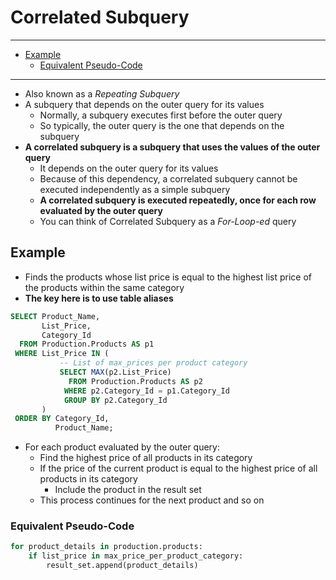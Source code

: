 # Correlated Subquery

---

- [Example](#example)
  - [Equivalent Pseudo-Code](#equivalent-pseudo-code)

---

- Also known as a *Repeating Subquery*
- A subquery that depends on the outer query for its values
  - Normally, a subquery executes first before the outer query
  - So typically, the outer query is the one that depends on the subquery
- **A correlated subquery is a subquery that uses the values of the outer query**
  - It depends on the outer query for its values
  - Because of this dependency, a correlated subquery cannot be executed independently as a simple subquery
  - **A correlated subquery is executed repeatedly, once for each row evaluated by the outer query**
  - You can think of Correlated Subquery as a *For-Loop-ed* query

## Example

- Finds the products whose list price is equal to the highest list price of the products within the same category
- **The key here is to use table aliases**

```sql
SELECT Product_Name,
       List_Price,
       Category_Id
  FROM Production.Products AS p1
 WHERE List_Price IN (
           -- List of max_prices per product category
           SELECT MAX(p2.List_Price)
             FROM Production.Products AS p2
            WHERE p2.Category_Id = p1.Category_Id
            GROUP BY p2.Category_Id
       )
 ORDER BY Category_Id,
          Product_Name;
```

- For each product evaluated by the outer query:
  - Find the highest price of all products in its category
  - If the price of the current product is equal to the highest price of all products in its category
    - Include the product in the result set
  - This process continues for the next product and so on

### Equivalent Pseudo-Code

```python
for product_details in production.products:
    if list_price in max_price_per_product_category:
        result_set.append(product_details)
```
